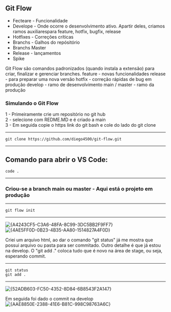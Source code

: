 ## Git Flow


* Fecteare - Funcionalidade
* Develope - Onde ocorre o desenvolvimento ativo. Apartir deles, criamos ramos auxiliarespara feature, hotfix, bugfix, release
* Hotfixes - Correções críticas
* Branchs - Galhos do repósitório
* Branchs Master
* Release - lançamentos
* Spike
  <br>


Git Flow são comandos padronizados (quando instala a extensão) para criar, finalizar e gerenciar branches.
feature - novas funcionalidades
release - para preparar uma nova versão
hotfix - correção rápidas de bug em produção
develop - ramo de desenvolvimento
main / master - ramo da produção

### Simulando o Git Flow

1 - Primeiramente crie um repositório no git hub <br>
2 - selecione com REDME.MD e é criado a main <br>
3 - Em seguida copie o https link do git bash e cole do lado do git clone

---   
    git clone https://github.com/diego4500/git-flow.git
---  
Comando para abrir o VS Code:
---   
    code .
--- 

### Criou-se a branch main ou master - Aqui está o projeto em produção


---   
    git flow init
---  

![{A4243CF5-C3A6-48FA-8C99-3DC5BB2F9FF7}](https://github.com/user-attachments/assets/927d1197-74c6-4e5e-8a37-3d2328fdb85d)
![{4AE5FF0D-0B23-4B35-AA80-1514827A4F0D}](https://github.com/user-attachments/assets/3f387272-b563-41b0-afee-8178a129b25e)

Criei um arquivo html, ao dar o comando "git status" já me mostra que possui arquivo ou pasta para ser commitado. Outro detalhe é que 
já estou na develop. O "git add ." coloca tudo que é novo na área de stage, ou seja, esperando commit. 

---   
    git status
    git add .
--- 

![{52ADB603-FC50-4352-8D84-6B8543F2A147}](https://github.com/user-attachments/assets/83c9888f-0b52-44d7-b859-748825df1725) <br>

Em seguida foi dado o commit na develop
![{AAE8850E-2388-41E6-B81C-998C98763A6C}](https://github.com/user-attachments/assets/d459ea81-0d9d-4c01-a930-3a9235d5df7e)<br>







